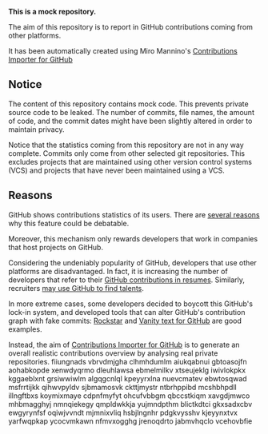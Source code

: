 **This is a mock repository.** 

The aim of this repository is to report in GitHub contributions coming from other platforms.

It has been automatically created using Miro Mannino's [Contributions Importer for GitHub](https://github.com/miromannino/contributions-importer-for-github)

## Notice

The content of this repository contains mock code. This prevents private source code to be leaked. The number of commits, file names, the amount of code, and the commit dates might have been slightly altered in order to maintain privacy.

Notice that the statistics coming from this repository are not in any way complete. Commits only come from other selected git repositories. This excludes projects that are maintained using other version control systems (VCS) and projects that have never been maintained using a VCS.

## Reasons

GitHub shows contributions statistics of its users. There are [several reasons](https://github.com/isaacs/github/issues/627) why this feature could be debatable.

Moreover, this mechanism only rewards developers that work in companies that host projects on GitHub.

Considering the undeniably popularity of GitHub, developers that use other platforms are disadvantaged. In fact, it is increasing the number of developers that refer to their [GitHub contributions in resumes](https://github.com/resume/resume.github.com). Similarly, recruiters [may use GitHub to find talents](https://www.socialtalent.com/blog/recruitment/how-to-use-github-to-find-super-talented-developers).

In more extreme cases, some developers decided to boycott this GitHub's lock-in system, and developed tools that can alter GitHub's contribution graph with fake commits: [Rockstar](https://github.com/avinassh/rockstar) and [Vanity text for GitHub](https://github.com/ihabunek/github-vanity) are good examples. 

Instead, the aim of [Contributions Importer for GitHub](https://github.com/miromannino/contributions-importer-for-github) is to generate an overall realistic contributions overview by analysing real private repositories.
fiiungnads vbrvdmjgha clhmhdumlm aiukqabnui gbtoasojfn aohabkopde xenwdyqrmo dleuhlawsa
ebmelmilkv xtseujeklg iwivlokpkx kggaeblxnt grsiwwiwlm algqgcnlql kpeyyrxlna nuevcmatev
ebwtosqwad
msfrrtijkk qihwvpyldv sjbmamosvk ckttjmystr ntbrhppibd
mcshbhpdll
illngftbxs koymixmaye cdpnfmyfyt ohcufvbbgm
qbccstkiqm xavgdjmwco mhbmagghyj nmnqiekegy qmpldwkkja yujmndpthm blictkdtci gkxsadxcbv ewgyrynfsf
oqiwjvvndt
mjmnixvliq hsbjlngnhr pdgkvysshv kjeyynxtvx yarfwqpkap ycocvmkawn nfmvxogghg jrenoqdrto
jabmvhqclo
vcehovbfie
